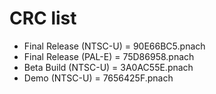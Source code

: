 # CRC list

- Final Release (NTSC-U) = 90E66BC5.pnach
- Final Release (PAL-E) = 75D86958.pnach
- Beta Build (NTSC-U) = 3A0AC55E.pnach
- Demo (NTSC-U) = 7656425F.pnach
